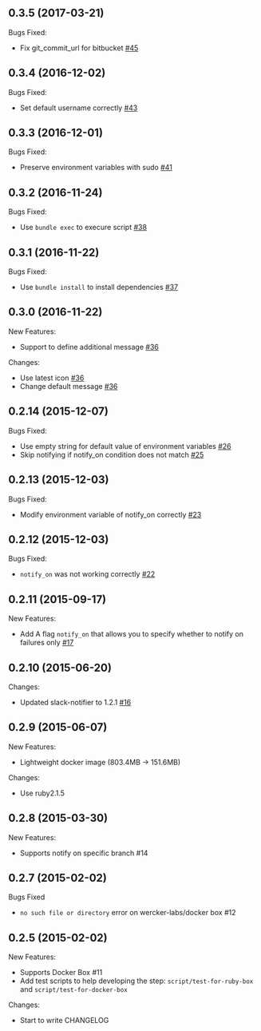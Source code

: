 ## 0.3.5 (2017-03-21)
Bugs Fixed:

* Fix git_commit_url for bitbucket [#45](https://github.com/wantedly/step-pretty-slack-notify/pull/45)

## 0.3.4 (2016-12-02)
Bugs Fixed:

* Set default username correctly [#43](https://github.com/wantedly/step-pretty-slack-notify/pull/43)

## 0.3.3 (2016-12-01)
Bugs Fixed:

* Preserve environment variables with sudo [#41](https://github.com/wantedly/step-pretty-slack-notify/pull/41)

## 0.3.2 (2016-11-24)
Bugs Fixed:

* Use `bundle exec` to execure script [#38](https://github.com/wantedly/step-pretty-slack-notify/pull/38)

## 0.3.1 (2016-11-22)
Bugs Fixed:

* Use `bundle install` to install dependencies [#37](https://github.com/wantedly/step-pretty-slack-notify/pull/37)

## 0.3.0 (2016-11-22)
New Features:

* Support to define additional message [#36](https://github.com/wantedly/step-pretty-slack-notify/pull/36)

Changes:

* Use latest icon [#36](https://github.com/wantedly/step-pretty-slack-notify/pull/36)
* Change default message [#36](https://github.com/wantedly/step-pretty-slack-notify/pull/36)

## 0.2.14 (2015-12-07)
Bugs Fixed:

* Use empty string for default value of environment variables [#26](https://github.com/wantedly/step-pretty-slack-notify/pull/26)
* Skip notifying if notify_on condition does not match [#25](https://github.com/wantedly/step-pretty-slack-notify/pull/25)

## 0.2.13 (2015-12-03)
Bugs Fixed:

* Modify environment variable of notify_on correctly [#23](https://github.com/wantedly/step-pretty-slack-notify/pull/23)

## 0.2.12 (2015-12-03)
Bugs Fixed:

* `notify_on` was not working correctly [#22](https://github.com/wantedly/step-pretty-slack-notify/pull/22)

## 0.2.11 (2015-09-17)
New Features:

* Add A flag `notify_on` that allows you to specify whether to notify on failures only [#17](https://github.com/wantedly/step-pretty-slack-notify/issues/17)

## 0.2.10 (2015-06-20)
Changes:

* Updated slack-notifier to 1.2.1 [#16](https://github.com/wantedly/step-pretty-slack-notify/pull/16)

## 0.2.9 (2015-06-07)
New Features:

* Lightweight docker image (803.4MB -> 151.6MB)

Changes:

* Use ruby2.1.5

## 0.2.8 (2015-03-30)

New Features:

* Supports notify on specific branch #14

## 0.2.7 (2015-02-02)

Bugs Fixed

* `no such file or directory` error on wercker-labs/docker box #12

## 0.2.5 (2015-02-02)

New Features:

* Supports Docker Box #11
* Add test scripts to help developing the step: `script/test-for-ruby-box` and `script/test-for-docker-box`

Changes:

* Start to write CHANGELOG
